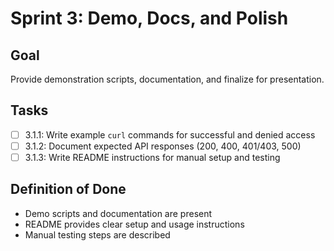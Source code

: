 # Sprint 3: Demo, Docs, and Polish

## Goal
Provide demonstration scripts, documentation, and finalize for presentation.

## Tasks
- [ ] 3.1.1: Write example `curl` commands for successful and denied access
- [ ] 3.1.2: Document expected API responses (200, 400, 401/403, 500)
- [ ] 3.1.3: Write README instructions for manual setup and testing

## Definition of Done
- Demo scripts and documentation are present
- README provides clear setup and usage instructions
- Manual testing steps are described
